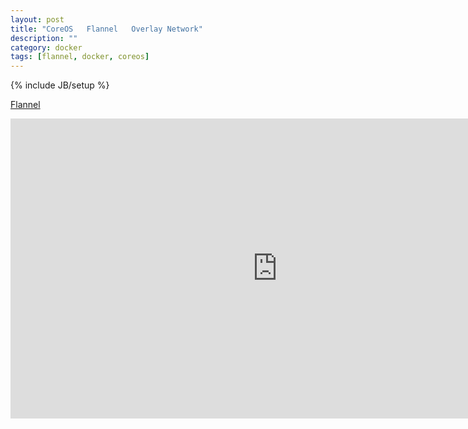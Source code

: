 ```yaml
---
layout: post
title: "CoreOS   Flannel   Overlay Network"
description: ""
category: docker
tags: [flannel, docker, coreos]
---
```

{% include JB/setup %}


[Flannel](https://coreos.com/blog/introducing-rudder/)


<iframe width="854" height="480" src="https://www.youtube.com/embed/uC8Y_TGtwPo" frameborder="0" allowfullscreen></iframe>

